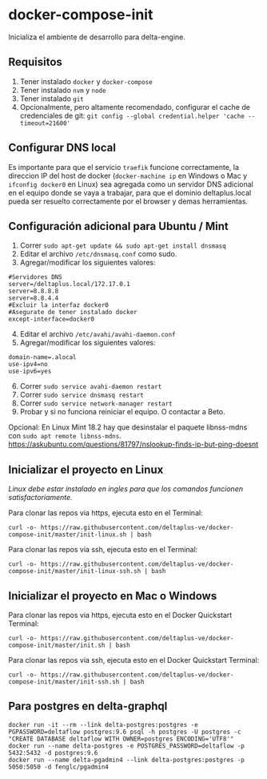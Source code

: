 # docker-compose-init

Inicializa el ambiente de desarrollo para delta-engine.

## Requisitos

1. Tener instalado `docker` y `docker-compose`
2. Tener instalado `nvm` y `node`
3. Tener instalado `git`
4. Opcionalmente, pero altamente recomendado, configurar el cache de credenciales de git: `git config --global credential.helper 'cache --timeout=21600'`

## Configurar DNS local

Es importante para que el servicio `traefik` funcione correctamente, la direccion IP del host de docker (`docker-machine ip` en Windows o Mac y `ifconfig docker0` en Linux) sea agregada como un servidor DNS adicional en el equipo donde se vaya a trabajar, para que el dominio deltaplus.local pueda ser resuelto correctamente por el browser y demas herramientas.

## Configuración adicional para Ubuntu / Mint

1. Correr `sudo apt-get update && sudo apt-get install dnsmasq`
2. Editar el archivo `/etc/dnsmasq.conf` como sudo.
3. Agregar/modificar los siguientes valores:
```code
#Servidores DNS
server=/deltaplus.local/172.17.0.1
server=8.8.8.8
server=8.8.4.4
#Excluir la interfaz docker0
#Asegurate de tener instalado docker
except-interface=docker0
```
4. Editar el archivo `/etc/avahi/avahi-daemon.conf`
5. Agregar/modificar los siguientes valores:
```code
domain-name=.alocal
use-ipv4=no
use-ipv6=yes
```
6. Correr `sudo service avahi-daemon restart`
7. Correr `sudo service dnsmasq restart`
8. Correr `sudo service network-manager restart`
9. Probar y si no funciona reiniciar el equipo. O contactar a Beto.

Opcional: En Linux Mint 18.2 hay que desinstalar el paquete libnss-mdns con `sudo apt remote libnss-mdns`.
https://askubuntu.com/questions/81797/nslookup-finds-ip-but-ping-doesnt

## Inicializar el proyecto en Linux

_Linux debe estar instalado en ingles para que los comandos funcionen satisfactoriamente._

Para clonar las repos via https, ejecuta esto en el Terminal:

    curl -o- https://raw.githubusercontent.com/deltaplus-ve/docker-compose-init/master/init-linux.sh | bash

Para clonar las repos via ssh, ejecuta esto en el Terminal:

    curl -o- https://raw.githubusercontent.com/deltaplus-ve/docker-compose-init/master/init-linux-ssh.sh | bash

## Inicializar el proyecto en Mac o Windows

Para clonar las repos via https, ejecuta esto en el Docker Quickstart Terminal:

    curl -o- https://raw.githubusercontent.com/deltaplus-ve/docker-compose-init/master/init.sh | bash

Para clonar las repos via ssh, ejecuta esto en el Docker Quickstart Terminal:

    curl -o- https://raw.githubusercontent.com/deltaplus-ve/docker-compose-init/master/init-ssh.sh | bash

## Para postgres en delta-graphql

    docker run -it --rm --link delta-postgres:postgres -e PGPASSWORD=deltaflow postgres:9.6 psql -h postgres -U postgres -c "CREATE DATABASE deltaflow WITH OWNER=postgres ENCODING='UTF8'"
    docker run --name delta-postgres -e POSTGRES_PASSWORD=deltaflow -p 5432:5432 -d postgres:9.6
    docker run --name delta-pgadmin4 --link delta-postgres:postgres -p 5050:5050 -d fenglc/pgadmin4
